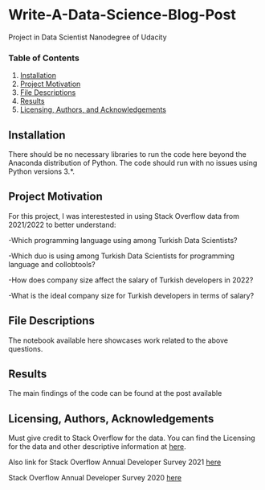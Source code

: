 # Write-A-Data-Science-Blog-Post
Project in Data Scientist Nanodegree of Udacity

### Table of Contents

1. [Installation](#installation)
2. [Project Motivation](#motivation)
3. [File Descriptions](#files)
4. [Results](#results)
5. [Licensing, Authors, and Acknowledgements](#licensing)

## Installation <a name="installation"></a>

There should be no necessary libraries to run the code here beyond the Anaconda distribution of Python.  The code should run with no issues using Python versions 3.*.

## Project Motivation<a name="motivation"></a>

For this project, I was interestested in using Stack Overflow data from 2021/2022 to better understand:

-Which programming language using among Turkish Data Scientists?

-Which duo is using among Turkish Data Scientists for programming language and collobtools?

-How does company size affect the salary of Turkish developers in 2022?

-What is the ideal company size for Turkish developers in terms of salary?

## File Descriptions <a name="files"></a>

The notebook available here showcases work related to the above questions.  

## Results<a name="results"></a>

The main findings of the code can be found at the post available

## Licensing, Authors, Acknowledgements<a name="licensing"></a>

Must give credit to Stack Overflow for the data.  You can find the Licensing for the data and other descriptive information at [here](https://insights.stackoverflow.com/survey).  

Also link for
Stack Overflow Annual Developer Survey 2021 [here](https://info.stackoverflowsolutions.com/rs/719-EMH-566/images/stack-overflow-developer-survey-2021.zip)

Stack Overflow Annual Developer Survey 2020 [here](https://info.stackoverflowsolutions.com/rs/719-EMH-566/images/stack-overflow-developer-survey-2020.zip)
